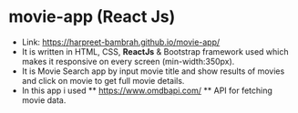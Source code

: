 # movie-app (React Js)
* Link: https://harpreet-bambrah.github.io/movie-app/ 
* It is written in HTML, CSS, **ReactJs** & Bootstrap framework used which makes it responsive on every screen (min-width:350px).
* It is Movie Search app by input movie title and show results of movies and click on movie to get full movie details. 
* In this app i used ** https://www.omdbapi.com/ ** API for fetching movie data.
